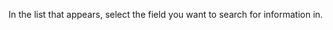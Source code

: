 <!-- markdownlint-disable-file MD041 -->
In the list that appears, select the field you want to search for information in.

